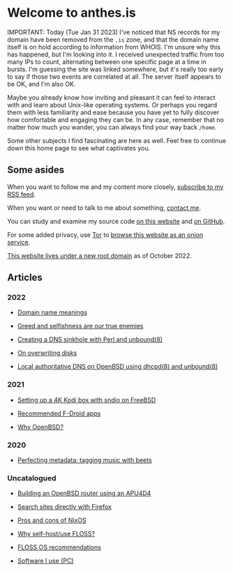 # Welcome to anthes.is

IMPORTANT: Today (Tue Jan 31 2023) I've noticed that NS records for my domain
have been removed from the `.is` zone, and that the domain name itself is on
hold according to information from WHOIS. I'm unsure why this has happened, but
I'm looking into it. I received unexpected traffic from too many IPs to count,
alternating between one specific page at a time in bursts. I'm guessing the site
was linked somewhere, but it's really too early to say if those two events are
correlated at all. The server itself appears to be OK, and I'm also OK.

Maybe you already know how inviting and pleasant it can feel to interact with
and learn about Unix-like operating systems. Or perhaps you regard them with
less familiarity and ease because you have yet to fully discover how comfortable
and engaging they can be. In any case, remember that no matter how much you
wander, you can always find your way back `/home`.

Some other subjects I find fascinating are here as well. Feel free to continue
down this home page to see what captivates you.

## Some asides

When you want to follow me and my content more closely, [subscribe to my RSS
feed](https://www.anthes.is/rss.xml).

When you want or need to talk to me about something, [contact
me](/contact.html).

You can study and examine my source code [on this website](/src.html
"1970-01-01") and [on GitHub](https://github.com/3uryd1ce/).

For some added privacy, use [Tor](https://www.torproject.org/) to [browse this
website as an onion
service](http://jentyxddh2rf47gd3e43kuebyn2xsv6h72gzh46oe4rxyovvm7xe5ead.onion/).

[This website lives under a new root domain](/domain-migration.html "2022-10-03") as of October 2022.

## Articles

### 2022

- [Domain name meanings](/domain-name-meanings.html "2022-11-28")

- [Greed and selfishness are our true enemies](/greed.html "2022-05-14")

- [Creating a DNS sinkhole with Perl and unbound(8)](/dns-sinkhole.html "2022-04-14")

- [On overwriting disks](/overwriting-disks.html "2022-03-02")

- [Local authoritative DNS on OpenBSD using dhcpd(8) and unbound(8)](/local-authoritative-dns.html "2022-01-07")

### 2021

- [Setting up a 4K Kodi box with sndio on FreeBSD](/freebsd-entertainment-center.html "2021-06-13")

- [Recommended F-Droid apps](/fdroid.html "2021-04-12")

- [Why OpenBSD?](/why-openbsd.html "2021-03-25")

### 2020

- [Perfecting metadata: tagging music with beets](/beets.html "2020-11-05")

### Uncatalogued

- [Building an OpenBSD router using an APU4D4](/openbsd-router.html "1970-01-01")

- [Search sites directly with Firefox](/direct-search-with-firefox.html "1970-01-01")

- [Pros and cons of NixOS](/nixos.html "1970-01-01")

- [Why self-host/use FLOSS?](/why-self-host.html "1970-01-01")

- [FLOSS OS recommendations](/os.html "1970-01-01")

- [Software I use (PC)](/pc.html "1970-01-01")
